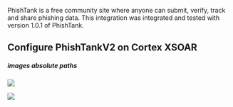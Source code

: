 PhishTank is a free community site where anyone can submit, verify, track and share phishing data.
This integration was integrated and tested with version 1.0.1 of PhishTank.
## Configure PhishTankV2 on Cortex XSOAR

##### images absolute paths

![](https://raw.githubusercontent.com/my-repo/content/contrib_branch/Packs/branch/doc_files/contrib_repo_test_external.png)

![](https://github.com/my-repo/content/raw/contrib_branch/Packs/test1.png)



